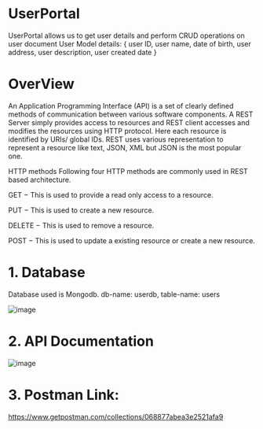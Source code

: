# UserPortal

UserPortal allows us to get user details and perform CRUD operations on user document 
User Model details: 
{ 
  user ID, 
  user name, 
  date of birth, 
  user address, 
  user description, 
  user created date
  } 


# OverView
An Application Programming Interface (API) is a set of clearly defined methods of communication between various software components. A REST Server simply provides access to resources and REST client accesses and modifies the resources using HTTP protocol. Here each resource is identified by URIs/ global IDs. REST uses various representation to represent a resource like text, JSON, XML but JSON is the most popular one.

HTTP methods
Following four HTTP methods are commonly used in REST based architecture.

GET − This is used to provide a read only access to a resource.

PUT − This is used to create a new resource.

DELETE − This is used to remove a resource.

POST − This is used to update a existing resource or create a new resource.

# 1. Database
Database used is Mongodb. db-name: userdb, table-name: users

![image](https://user-images.githubusercontent.com/80234498/123411325-e8cce780-d5e2-11eb-922e-d35987324e3f.png)

# 2. API Documentation
![image](https://user-images.githubusercontent.com/80234498/123415362-bb366d00-d5e7-11eb-9a8b-c71d981e9f29.png)




# 3. Postman Link:
https://www.getpostman.com/collections/068877abea3e2521afa9

